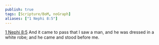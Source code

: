 ```yaml
---
publish: true
tags: [Scripture/BoM, noGraph]
aliases: ["1 Nephi 8:5"]
---
```

[1 Nephi 8:5](https://churchofjesuschrist.org/study/scriptures/bofm/1-ne/8?lang=eng&id=p5#p5) And it came to pass that I saw a man, and he was dressed in a white robe; and he came and stood before me.
